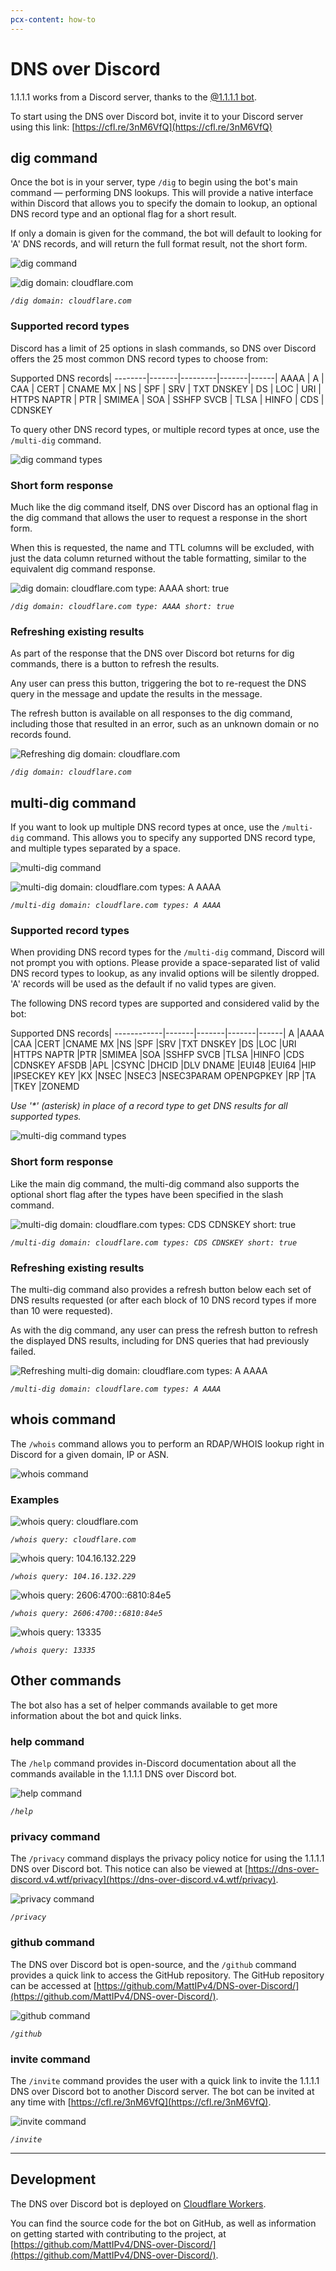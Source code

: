 ```yaml
---
pcx-content: how-to
---
```


# DNS over Discord

1.1.1.1 works from a Discord server, thanks to the [@1.1.1.1 bot](https://cfl.re/3nM6VfQ).

To start using the DNS over Discord bot, invite it to your Discord server using this link: [https://cfl.re/3nM6VfQ](https://cfl.re/3nM6VfQ)

## dig command

Once the bot is in your server, type `/dig` to begin using the bot's main command — performing DNS lookups. This will provide a native interface within Discord that allows you to specify the domain to lookup, an optional DNS record type and an optional flag for a short result.

If only a domain is given for the command, the bot will default to looking for 'A' DNS records, and will return the full format result, not the short form.

<div class="medium-img">

![dig command](../static/dns-over-discord/dig-command.png)

![dig domain: cloudflare.com](../static/dns-over-discord/dig-command-example-1.png)

</div>

_`/dig domain: cloudflare.com`_


### Supported record types

Discord has a limit of 25 options in slash commands, so DNS over Discord offers the 25 most common DNS record types to choose from:

<TableWrap>

Supported DNS records|
--------|-------|---------|-------|------|
AAAA    | A     | CAA     | CERT  | CNAME
MX      | NS    | SPF     | SRV   | TXT
DNSKEY  | DS    | LOC     | URI   | HTTPS
NAPTR   | PTR   | SMIMEA  | SOA   | SSHFP
SVCB    | TLSA  | HINFO   | CDS   | CDNSKEY

</TableWrap>

To query other DNS record types, or multiple record types at once, use the `/multi-dig` command.

<div class="medium-img">

![dig command types](../static/dns-over-discord/dig-command-types.png)

</div>

### Short form response

Much like the dig command itself, DNS over Discord has an optional flag in the dig command that allows the user to request a response in the short form.

When this is requested, the name and TTL columns will be excluded, with just the data column returned without the table formatting, similar to the equivalent dig command response.

<div class="medium-img">

![dig domain: cloudflare.com type: AAAA short: true](../static/dns-over-discord/dig-command-example-2.png)

</div>

_`/dig domain: cloudflare.com type: AAAA short: true`_


### Refreshing existing results

As part of the response that the DNS over Discord bot returns for dig commands, there is a button to refresh the results.

Any user can press this button, triggering the bot to re-request the DNS query in the message and update the results in the message.

The refresh button is available on all responses to the dig command, including those that resulted in an error, such as an unknown domain or no records found.

<div class="medium-img">

![Refreshing dig domain: cloudflare.com](../static/dns-over-discord/dig-command-refresh.gif)

</div>

_`/dig domain: cloudflare.com`_


## multi-dig command

If you want to look up multiple DNS record types at once, use the `/multi-dig` command. This allows you to specify any supported DNS record type, and multiple types separated by a space.

<div class="medium-img">

![multi-dig command](../static/dns-over-discord/multi-dig-command.png)

![multi-dig domain: cloudflare.com types: A AAAA](../static/dns-over-discord/multi-dig-command-example-1.png)

</div>

_`/multi-dig domain: cloudflare.com types: A AAAA`_


### Supported record types

When providing DNS record types for the `/multi-dig` command, Discord will not prompt you with options. Please provide a space-separated list of valid DNS record types to lookup, as any invalid options will be silently dropped. 'A' records will be used as the default if no valid types are given.

The following DNS record types are supported and considered valid by the bot:

<TableWrap>

Supported DNS records|
------------|-------|-------|-------|------|
A           |AAAA   |CAA    |CERT   |CNAME
MX          |NS     |SPF    |SRV    |TXT
DNSKEY      |DS     |LOC    |URI    |HTTPS
NAPTR       |PTR    |SMIMEA |SOA    |SSHFP
SVCB        |TLSA   |HINFO  |CDS    |CDNSKEY
AFSDB       |APL    |CSYNC  |DHCID  |DLV
DNAME       |EUI48  |EUI64  |HIP    |IPSECKEY
KEY         |KX     |NSEC   |NSEC3  |NSEC3PARAM
OPENPGPKEY  |RP     |TA     |TKEY   |ZONEMD

</TableWrap>

*Use '\*' (asterisk) in place of a record type to get DNS results for all supported types.*

<div class="medium-img">

![multi-dig command types](../static/dns-over-discord/multi-dig-command-types.png)

</div>

### Short form response

Like the main dig command, the multi-dig command also supports the optional short flag after the types have been specified in the slash command.

<div class="large-img">

![multi-dig domain: cloudflare.com types: CDS CDNSKEY short: true](../static/dns-over-discord/multi-dig-command-example-2.png)

</div>

_`/multi-dig domain: cloudflare.com types: CDS CDNSKEY short: true`_

### Refreshing existing results

The multi-dig command also provides a refresh button below each set of DNS results requested (or after each block of 10 DNS record types if more than 10 were requested).

As with the dig command, any user can press the refresh button to refresh the displayed DNS results, including for DNS queries that had previously failed.

<div class="medium-img">

![Refreshing multi-dig domain: cloudflare.com types: A AAAA](../static/dns-over-discord/multi-dig-command-refresh.gif)

</div>

_`/multi-dig domain: cloudflare.com types: A AAAA`_


## whois command

The `/whois` command allows you to perform an RDAP/WHOIS lookup right in Discord for a given domain, IP or ASN.

<div class="medium-img">

![whois command](../static/dns-over-discord/whois-command.png)

</div>

### Examples

<div class="medium-img">

![whois query: cloudflare.com](../static/dns-over-discord/whois-command-example-1.png)

</div>

_`/whois query: cloudflare.com`_

<div class="medium-img">

![whois query: 104.16.132.229](../static/dns-over-discord/whois-command-example-2.png)

</div>

_`/whois query: 104.16.132.229`_

<div class="medium-img">

![whois query: 2606:4700::6810:84e5](../static/dns-over-discord/whois-command-example-3.png)

</div>

_`/whois query: 2606:4700::6810:84e5`_

<div class="medium-img">

![whois query: 13335](../static/dns-over-discord/whois-command-example-4.png)

</div>

_`/whois query: 13335`_

## Other commands

The bot also has a set of helper commands available to get more information about the bot and quick links.

### help command

The `/help` command provides in-Discord documentation about all the commands available in the 1.1.1.1 DNS over Discord bot.

<div class="medium-img">

![help command](../static/dns-over-discord/help-command.png)

</div>

_`/help`_

### privacy command

The `/privacy` command displays the privacy policy notice for using the 1.1.1.1 DNS over Discord bot. This notice can also be viewed at [https://dns-over-discord.v4.wtf/privacy](https://dns-over-discord.v4.wtf/privacy).

<div class="medium-img">

![privacy command](../static/dns-over-discord/privacy-command.png)

</div>

_`/privacy`_

### github command

The DNS over Discord bot is open-source, and the `/github` command provides a quick link to access the GitHub repository. The GitHub repository can be accessed at [https://github.com/MattIPv4/DNS-over-Discord/](https://github.com/MattIPv4/DNS-over-Discord/).

<div class="medium-img">

![github command](../static/dns-over-discord/github-command.png)

</div>

_`/github`_

### invite command

The `/invite` command provides the user with a quick link to invite the 1.1.1.1 DNS over Discord bot to another Discord server.
The bot can be invited at any time with [https://cfl.re/3nM6VfQ](https://cfl.re/3nM6VfQ).

<div class="medium-img">

![invite command](../static/dns-over-discord/invite-command.png)

</div>

_`/invite`_

---

## Development

The DNS over Discord bot is deployed on [Cloudflare Workers](https://workers.cloudflare.com/).

You can find the source code for the bot on GitHub, as well as information on getting started with contributing to the project, at [https://github.com/MattIPv4/DNS-over-Discord/](https://github.com/MattIPv4/DNS-over-Discord/).